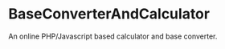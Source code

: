 BaseConverterAndCalculator
==========================

An online PHP/Javascript based calculator and base converter.
